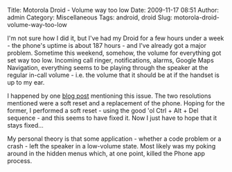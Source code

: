 Title: Motorola Droid - Volume way too low
Date: 2009-11-17 08:51
Author: admin
Category: Miscellaneous
Tags: android, droid
Slug: motorola-droid-volume-way-too-low

I'm not sure how I did it, but I've had my Droid for a few hours under a
week - the phone's uptime is about 187 hours - and I've already got a
major problem. Sometime this weekend, somehow, the volume for everything
got set way too low. Incoming call ringer, notifications, alarms, Google
Maps Navigation, everything seems to be playing through the speaker at
the regular in-call volume - i.e. the volume that it should be at if the
handset is up to my ear.

I happened by one [blog
post](http://pocketnow.com/tech-news/droid-can-you-hear-me-now)
mentioning this issue. The two resolutions mentioned were a soft reset
and a replacement of the phone. Hoping for the former, I performed a
soft reset - using the good 'ol Ctrl + Alt + Del sequence - and this
seems to have fixed it. Now I just have to hope that it stays fixed...

My personal theory is that some application - whether a code problem or
a crash - left the speaker in a low-volume state. Most likely was my
poking around in the hidden menus which, at one point, killed the Phone
app process.
